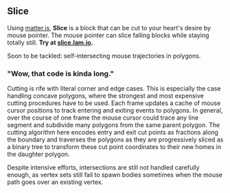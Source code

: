 ## Slice

Using [matter.js](http://brm.io/matter-js/), **Slice** is a block that can be cut to your heart's desire by mouse pointer. The mouse pointer can slice falling blocks while staying totally still. **Try at [slice.lam.io](http://slice.lam.io).**

Soon to be tackled: self-intersecting mouse trajectories in polygons.

### "Wow, that code is kinda long."

Cutting is rife with literal corner and edge cases. This is especially the case handling concave polygons, where the strongest and most expensive cutting procedures have to be used. Each frame updates a cache of mouse cursor positions to track entering and exiting events to polygons. In general, over the course of one frame the mouse cursor could trace any line segment and subdivide many polygons from the same parent polygon. The cutting algorithm here encodes entry and exit cut points as fractions along the boundary and traverses the polygons as they are progressively sliced as a binary tree to transform these cut point coordinates to their new homes in the daughter polygon.

Despite intensive efforts, intersections are still not handled carefully enough, as vertex sets still fail to spawn bodies sometimes when the mouse path goes over an existing vertex.
